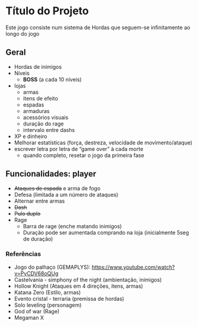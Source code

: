 
# Título do Projeto

Este jogo consiste num sistema de Hordas que seguem-se infinitamente ao longo do jogo


## Geral
- Hordas de inimigos
- Níveis
    - **BOSS** (a cada 10 níveis)
- lojas
    - armas
    - itens de efeito
    - espadas
    - armaduras
    - acessórios visuais
    - duração do rage
    - intervalo entre dashs
- XP e dinheiro
- Melhorar estatísticas (força, destreza, velocidade de movimento/ataque)
- escrever letra por letra de “game over” à cada morte
    - quando completo, resetar o jogo da primeira fase

## Funcionalidades: player
- ~~Ataques de espada~~ e arma de fogo
- Defesa (limitada a um número de ataques)
- Alternar entre armas
- ~~Dash~~
- ~~Pulo duplo~~
- Rage
    - Barra de rage (enche matando inimigos)
    - Duração pode ser aumentada comprando na loja (inicialmente 5seg de duração)

### Referências

- Jogo do palhaço (GEMAPLYS): https://www.youtube.com/watch?v=PyCDV68oQUg
- Castelvania - simphony of the night (ambientação, inimigos)
- Hollow Knight (Ataques em 4 direções, itens, armas)
- Katana Zero (Estilo, armas)
- Evento cristal - terraria (premissa de hordas)
- Solo leveling (personagem)
- God of war (Rage)
- Megaman X

